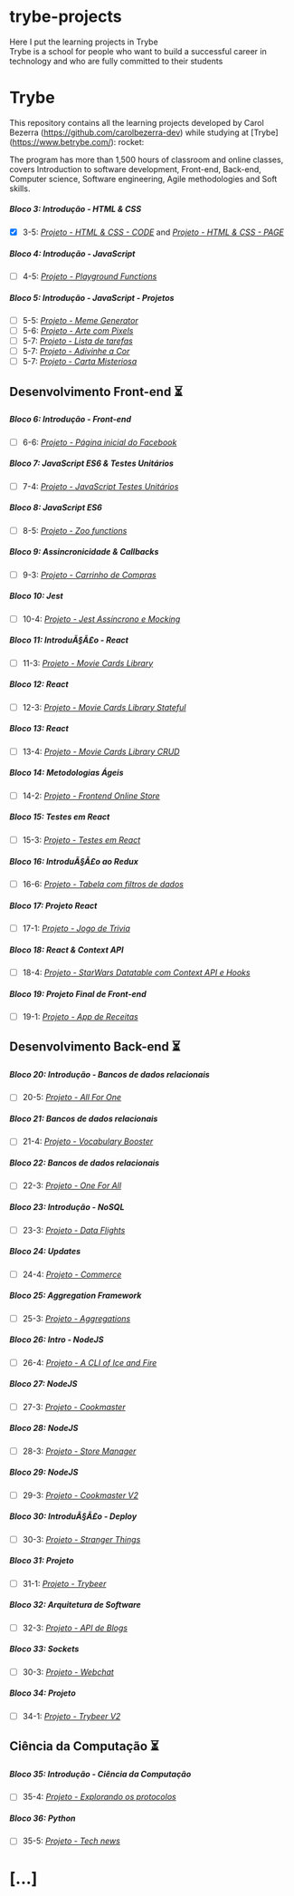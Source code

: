 # trybe-projects
Here I put the learning projects in Trybe <br>
Trybe is a school for people who want to build a successful career in technology and who are fully committed to their students

# Trybe
This repository contains all the learning projects developed by Carol Bezerra (https://github.com/carolbezerra-dev) while studying at [Trybe] (https://www.betrybe.com/): rocket:

The program has more than 1,500 hours of classroom and online classes, covers Introduction to software development, Front-end, Back-end, Computer science, Software engineering, Agile methodologies and Soft skills.

##### Bloco 3: Introdução - HTML & CSS

- [x] 3-5: _[Projeto - HTML & CSS - CODE](https://github.com/carolbezerra-dev/trybe-projects/tree/master/1.WebDevelopment/3.HTML-CSS)_ and  _[Projeto - HTML & CSS - PAGE](https://carolbezerra-dev.github.io/trybe-projects/1.WebDevelopment/3.HTML-CSS/)_

##### Bloco 4: Introdução - JavaScript

- [ ] 4-5: _[Projeto - Playground Functions]()_

##### Bloco 5: Introdução - JavaScript - Projetos

- [ ] 5-5: _[Projeto - Meme Generator]()_
- [ ] 5-6: _[Projeto - Arte com Pixels]()_
- [ ] 5-7: _[Projeto - Lista de tarefas]()_
- [ ] 5-7: _[Projeto - Adivinhe a Cor]()_
- [ ] 5-7: _[Projeto - Carta Misteriosa]()_

## Desenvolvimento Front-end :hourglass_flowing_sand:

##### Bloco 6: Introdução - Front-end

- [ ] 6-6: _[Projeto - Página inicial do Facebook]()_

##### Bloco 7: JavaScript ES6 & Testes Unitários

- [ ] 7-4: _[Projeto - JavaScript Testes Unitários]()_

##### Bloco 8: JavaScript ES6

- [ ] 8-5: _[Projeto - Zoo functions]()_

##### Bloco 9: Assincronicidade & Callbacks

- [ ] 9-3: _[Projeto - Carrinho de Compras]()_

##### Bloco 10: Jest

- [ ] 10-4: _[Projeto - Jest Assíncrono e Mocking]()_

##### Bloco 11: IntroduÃ§Ã£o - React

- [ ] 11-3: _[Projeto - Movie Cards Library]()_

##### Bloco 12: React

- [ ] 12-3: _[Projeto - Movie Cards Library Stateful]()_

##### Bloco 13: React

- [ ] 13-4: _[Projeto - Movie Cards Library CRUD]()_

##### Bloco 14: Metodologias Ágeis

- [ ] 14-2: _[Projeto - Frontend Online Store]()_

##### Bloco 15: Testes em React

- [ ] 15-3: _[Projeto - Testes em React]()_

##### Bloco 16: IntroduÃ§Ã£o ao Redux

- [ ] 16-6: _[Projeto - Tabela com filtros de dados]()_

##### Bloco 17: Projeto React

- [ ] 17-1: _[Projeto - Jogo de Trivia]()_

##### Bloco 18: React & Context API

- [ ] 18-4: _[Projeto - StarWars Datatable com Context API e Hooks]()_

##### Bloco 19: Projeto Final de Front-end

- [ ] 19-1: _[Projeto - App de Receitas]()_

## Desenvolvimento Back-end :hourglass_flowing_sand:

##### Bloco 20: Introdução - Bancos de dados relacionais

- [ ] 20-5: _[Projeto - All For One]()_

##### Bloco 21: Bancos de dados relacionais

- [ ] 21-4: _[Projeto - Vocabulary Booster]()_

##### Bloco 22: Bancos de dados relacionais

- [ ] 22-3: _[Projeto - One For All]()_

##### Bloco 23: Introdução - NoSQL

- [ ] 23-3: _[Projeto - Data Flights]()_

##### Bloco 24: Updates

- [ ] 24-4: _[Projeto - Commerce]()_

##### Bloco 25: Aggregation Framework

- [ ] 25-3: _[Projeto - Aggregations]()_

##### Bloco 26: Intro - NodeJS

- [ ] 26-4: _[Projeto - A CLI of Ice and Fire]()_

##### Bloco 27: NodeJS

- [ ] 27-3: _[Projeto - Cookmaster]()_

##### Bloco 28: NodeJS

- [ ] 28-3: _[Projeto - Store Manager]()_

##### Bloco 29: NodeJS

- [ ] 29-3: _[Projeto - Cookmaster V2]()_

##### Bloco 30: IntroduÃ§Ã£o - Deploy

- [ ] 30-3: _[Projeto - Stranger Things]()_

##### Bloco 31: Projeto

- [ ] 31-1: _[Projeto - Trybeer]()_

##### Bloco 32: Arquitetura de Software

- [ ] 32-3: _[Projeto - API de Blogs]()_

##### Bloco 33: Sockets

- [ ] 30-3: _[Projeto - Webchat]()_

##### Bloco 34: Projeto

- [ ] 34-1: _[Projeto - Trybeer V2]()_

## Ciência da Computação :hourglass_flowing_sand:

##### Bloco 35: Introdução - Ciência da Computação

- [ ] 35-4: _[Projeto - Explorando os protocolos]()_

##### Bloco 36: Python

- [ ] 35-5: _[Projeto - Tech news]()_

# [...]
